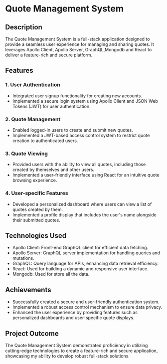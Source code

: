 # Quote Management System

## Description

The Quote Management System is a full-stack application designed to provide a seamless user experience for managing and sharing quotes. It leverages Apollo Client, Apollo Server, GraphQL,Mongodb and React to deliver a feature-rich and secure platform.

## Features

### 1. User Authentication

- Integrated user signup functionality for creating new accounts.
- Implemented a secure login system using Apollo Client and JSON Web Tokens (JWT) for user authentication.

### 2. Quote Management

- Enabled logged-in users to create and submit new quotes.
- Implemented a JWT-based access control system to restrict quote creation to authenticated users.

### 3. Quote Viewing

- Provided users with the ability to view all quotes, including those created by themselves and other users.
- Implemented a user-friendly interface using React for an intuitive quote browsing experience.

### 4. User-specific Features

- Developed a personalized dashboard where users can view a list of quotes created by them.
- Implemented a profile display that includes the user's name alongside their submitted quotes.

## Technologies Used

- Apollo Client: Front-end GraphQL client for efficient data fetching.
- Apollo Server: GraphQL server implementation for handling queries and mutations.
- GraphQL: Query language for APIs, enhancing data retrieval efficiency.
- React: Used for building a dynamic and responsive user interface.
- Mongodb: Used for store all the data.

## Achievements

- Successfully created a secure and user-friendly authentication system.
- Implemented a robust access control mechanism to ensure data privacy.
- Enhanced the user experience by providing features such as personalized dashboards and user-specific quote displays.

## Project Outcome

The Quote Management System demonstrated proficiency in utilizing cutting-edge technologies to create a feature-rich and secure application, showcasing my ability to develop robust full-stack solutions.
